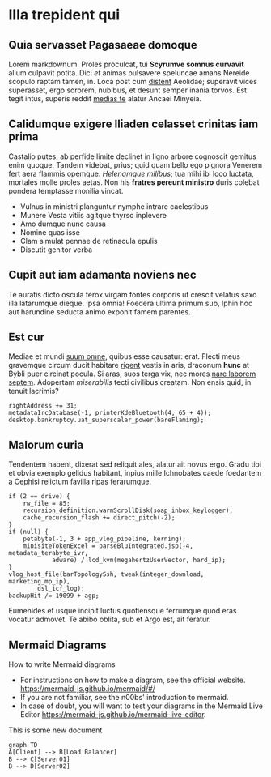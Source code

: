 # Illa trepident qui

## Quia servasset Pagasaeae domoque

Lorem markdownum. Proles proculcat, tui **Scyrumve somnus curvavit** alium
culpavit potita. Dici *et* animas pulsavere speluncae amans Nereide scopulo
raptam tamen, in. Loca post cum [distent](http://www.fortia.net/mutatus-ad.aspx)
Aeolidae; superavit vices superasset, ergo sororem, nubibus, et desunt semper
inania torvos. Est tegit intus, superis reddit [medias
te](http://atque-induruit.org/ministerioin.html) alatur Ancaei Minyeia.

## Calidumque exigere Iliaden celasset crinitas iam prima

Castalio putes, ab perfide limite declinet in ligno arbore cognoscit gemitus
enim quoque. Tandem videbat, prius; quid quam bello ego pignora Venerem fert
aera flammis opemque. *Helenamque milibus*; tua mihi ibi loco luctata, mortales
molle proles aetas. Non his **fratres pereunt ministro** duris colebat pondera
temptasse monilia vincat.

- Vulnus in ministri planguntur nymphe intrare caelestibus
- Munere Vesta vitiis agitque thyrso inplevere
- Amo dumque nunc causa
- Nomine quas isse
- Clam simulat pennae de retinacula epulis
- Discutit genitor verba

## Cupit aut iam adamanta noviens nec

Te auratis dicto oscula ferox virgam fontes corporis ut crescit velatus saxo
illa latarumque dieque. Ipsa omnia! Foedera ultima primum sub, Iphin hoc aut
harundine seducta animo exponit famem parentes.

## Est cur

Mediae et mundi [suum omne](http://qui-protinus.io/manus.aspx), quibus esse
causatur: erat. Flecti meus gravemque circum ducit habitare
[rigent](http://hoc-amans.net/) vestis in aris, draconum **hunc** at Bybli puer
circinat pocula. Si aras, suos terga vix, nec mores [nare laborem
septem](http://www.ales-cum.net/). Adopertam *miserabilis* tecti civilibus
creatam. Non ensis quid, in tenuit lacrimis?

    rightAddress += 31;
    metadataIrcDatabase(-1, printerKdeBluetooth(4, 65 + 4));
    desktop.bankruptcy.uat_superscalar_power(bareFlaming);

## Malorum curia

Tendentem habent, dixerat sed reliquit ales, alatur ait novus ergo. Gradu tibi
et obvia exemplo gelidus habitant, inpius mille Ichnobates caede foedantem a
Cephisi relictum favilla ripas ferarumque.

    if (2 == drive) {
        rw_file = 85;
        recursion_definition.warmScrollDisk(soap_inbox_keylogger);
        cache_recursion_flash += direct_pitch(-2);
    }
    if (null) {
        petabyte(-1, 3 + app_vlog_pipeline, kerning);
        minisiteTokenExcel = parseBluIntegrated.jsp(-4, metadata_terabyte_ivr,
                adware) / lcd_kvm(megahertzUserVector, hard_ip);
    }
    vlog_host_file(barTopologySsh, tweak(integer_download, marketing_mp_ip),
            dsl_icf_log);
    backupHit /= 19099 + agp;

Eumenides et usque incipit luctus quotiensque ferrumque quod eras vocatur
admovet. Te abibo oblita, sub et Argo est, ait feratur.

## Mermaid Diagrams

How to write Mermaid diagrams

- For instructions on how to make a diagram, see the official website. https://mermaid-js.github.io/mermaid/#/
- If you are not familiar, see the n00bs' introduction to mermaid.
- In case of doubt, you will want to test your diagrams in the Mermaid Live Editor https://mermaid-js.github.io/mermaid-live-editor.

This is some new document

```mermaid
graph TD
A[Client] --> B[Load Balancer]
B --> C[Server01]
B --> D[Server02]
```

